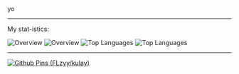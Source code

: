 yo

---

My stat-istics:

![Overview](https://raw.githubusercontent.com/FLzyy/stats/master/generated/overview.svg#gh-dark-mode-only)
![Overview](https://raw.githubusercontent.com/FLzyy/stats/master/generated/overview.svg#gh-light-mode-only)
![Top Languages](https://raw.githubusercontent.com/FLzyy/stats/master/generated/languages.svg#gh-dark-mode-only)
![Top Languages](https://raw.githubusercontent.com/FLzyy/stats/master/generated/languages.svg#gh-light-mode-only)

---

<a href="https://github.com/FLzyy/kulay">
<picture>
    <source media="(prefers-color-scheme: dark)" srcset="https://github-readme-stats.vercel.app/api/pin/?username=FLzyy&repo=kulay&theme=dark">
    <source media="(prefers-color-scheme: light)" srcset="https://github-readme-stats.vercel.app/api/pin/?username=FLzyy&repo=kulay">
    <img alt="Github Pins (FLzyy/kulay)" />
</picture>
</a>
